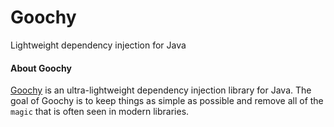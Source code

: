 # Goochy
Lightweight dependency injection for Java

#### About Goochy
[Goochy](hhttps://github.com/thePlebDev/Goochy) is an ultra-lightweight dependency injection library for Java. The goal of Goochy is to keep things as simple
as possible and remove all of the `magic` that is often seen in modern libraries.
